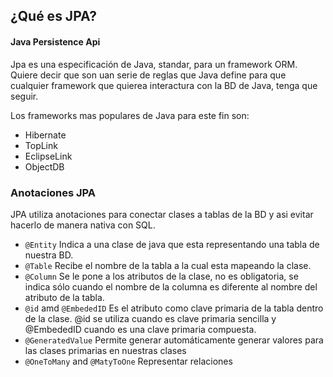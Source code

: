 ## ¿Qué es JPA?
#### Java Persistence Api
Jpa es una especificación de Java, standar, para un framework ORM. Quiere decir que son uan serie de reglas que Java define para que cualquier framework que quierea interactura con la BD de Java, tenga que seguir.

Los frameworks mas populares de Java para este fin son:

* Hibernate
* TopLink
* EclipseLink
* ObjectDB

### Anotaciones JPA
JPA utiliza anotaciones para conectar clases a tablas de la BD y asi evitar hacerlo de manera nativa con SQL.

* `@Entity` Indica a una clase de java que esta representando una tabla de nuestra BD.
* `@Table`  Recibe el nombre de la tabla a la cual esta mapeando la clase.
* `@Column`  Se le pone a los atributos de la clase, no es obligatoria, se indica sólo cuando el nombre de la columna es diferente al nombre del atributo de la tabla.
* `@id` amd `@EmbededID` Es el atributo como clave primaria de la tabla dentro de la clase. @id se utiliza cuando es clave primaria sencilla y @EmbededID cuando es una clave primaria compuesta.
* `@GeneratedValue`  Permite generar automáticamente generar valores para las clases primarias en nuestras clases
* `@OneToMany` and `@MatyToOne` Representar relaciones